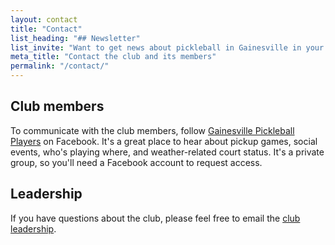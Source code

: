 ```yaml
---
layout: contact
title: "Contact"
list_heading: "## Newsletter"
list_invite: "Want to get news about pickleball in Gainesville in your inbox? Sign up for our email newsletter for updates about the club and big events in the area."
meta_title: "Contact the club and its members"
permalink: "/contact/"
---
```


## Club members

To communicate with the club members, follow [Gainesville Pickleball Players](https://www.facebook.com/groups/447983062635841/) on Facebook. It's a great place to hear about pickup games, social events, who's playing where, and weather-related court status. It's a private group, so you'll need a Facebook account to request access.


## Leadership

If you have questions about the club, please feel free to email the [club leadership](mailto:john@pickleballgainesville.com?Subject=Pickleball%20question).
